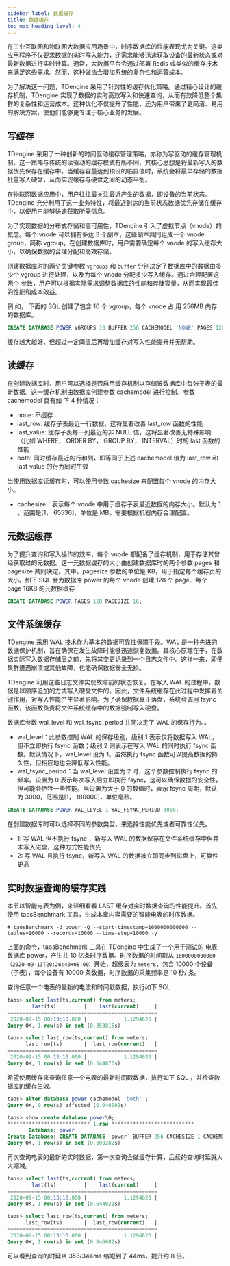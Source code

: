 ```yaml
---
sidebar_label: 数据缓存
title: 数据缓存
toc_max_heading_level: 4
---
```


在工业互联网和物联网大数据应用场景中，时序数据库的性能表现尤为关键。这类应用程序不仅要求数据的实时写入能力，还需求能够迅速获取设备的最新状态或对最新数据进行实时计算。通常，大数据平台会通过部署 Redis 或类似的缓存技术来满足这些需求。然而，这种做法会增加系统的复杂性和运营成本。

为了解决这一问题，TDengine 采用了针对性的缓存优化策略。通过精心设计的缓存机制，TDengine 实现了数据的实时高效写入和快速查询，从而有效降低整个集群的复杂性和运营成本。这种优化不仅提升了性能，还为用户带来了更简洁、易用的解决方案，使他们能够更专注于核心业务的发展。

## 写缓存

TDengine 采用了一种创新的时间驱动缓存管理策略，亦称为写驱动的缓存管理机制。这一策略与传统的读驱动的缓存模式有所不同，其核心思想是将最新写入的数据优先保存在缓存中。当缓存容量达到预设的临界值时，系统会将最早存储的数据批量写入硬盘，从而实现缓存与硬盘之间的动态平衡。

在物联网数据应用中，用户往往最关注最近产生的数据，即设备的当前状态。TDengine 充分利用了这一业务特性，将最近到达的当前状态数据优先存储在缓存中，以便用户能够快速获取所需信息。

为了实现数据的分布式存储和高可用性，TDengine 引入了虚拟节点（vnode）的概念。每个 vnode 可以拥有多达 3 个副本，这些副本共同组成一个 vnode group，简称 vgroup。在创建数据库时，用户需要确定每个 vnode 的写入缓存大小，以确保数据的合理分配和高效存储。

创建数据库时的两个关键参数 `vgroups` 和 `buffer` 分别决定了数据库中的数据由多少个 vgroup 进行处理，以及为每个 vnode 分配多少写入缓存。通过合理配置这两个
参数，用户可以根据实际需求调整数据库的性能和存储容量，从而实现最佳的性能和成本效益。

例 如， 下面的 SQL 创建了包含 10 个 vgroup，每个 vnode 占 用 256MB 内存的数据库。
```sql
CREATE DATABASE POWER VGROUPS 10 BUFFER 256 CACHEMODEL 'NONE' PAGES 128 PAGESIZE 16;
```

缓存越大越好，但超过一定阈值后再增加缓存对写入性能提升并无帮助。

## 读缓存

在创建数据库时，用户可以选择是否启用缓存机制以存储该数据库中每张子表的最新数据。这一缓存机制由数据库创建参数 cachemodel 进行控制。参数 cachemodel 具有如
下 4 种情况：
- none: 不缓存
- last_row: 缓存子表最近一行数据，这将显著改善 last_row 函数的性能
- last_value: 缓存子表每一列最近的非 NULL 值，这将显著改善无特殊影响（比如 WHERE， ORDER BY， GROUP BY， INTERVAL）时的 last 函数的性能
- both: 同时缓存最近的行和列，即等同于上述 cachemodel 值为 last_row 和 last_value 的行为同时生效

当使用数据库读缓存时，可以使用参数 cachesize 来配置每个 vnode 的内存大小。
- cachesize：表示每个 vnode 中用于缓存子表最近数据的内存大小。默认为 1 ，范围是[1， 65536]，单位是 MB。需要根据机器内存合理配置。

## 元数据缓存

为了提升查询和写入操作的效率，每个 vnode 都配备了缓存机制，用于存储其曾经获取过的元数据。这一元数据缓存的大小由创建数据库时的两个参数 pages 和 pagesize 共同决定。其中，pagesize 参数的单位是 KB，用于指定每个缓存页的大小。如下 SQL 会为数据库 power 的每个 vnode 创建 128 个 page、每个 page 16KB 的元数据缓存

```sql
CREATE DATABASE POWER PAGES 128 PAGESIZE 16;
```

## 文件系统缓存

TDengine 采用 WAL 技术作为基本的数据可靠性保障手段。WAL 是一种先进的数据保护机制，旨在确保在发生故障时能够迅速恢复数据。其核心原理在于，在数据实际写入数据存储层之前，先将其变更记录到一个日志文件中。这样一来，即便集群遭遇崩溃或其他故障，也能确保数据安全无损。

TDengine 利用这些日志文件实现故障前的状态恢复。在写入 WAL 的过程中，数据是以顺序追加的方式写入硬盘文件的。因此，文件系统缓存在此过程中发挥着关键作用，对写入性能产生显著影响。为了确保数据真正落盘，系统会调用 fsync 函数，该函数负责将文件系统缓存中的数据强制写入硬盘。

数据库参数 wal_level 和 wal_fsync_period 共同决定了 WAL 的保存行为。。
- wal_level：此参数控制 WAL 的保存级别。级别 1 表示仅将数据写入 WAL，但不立即执行 fsync 函数；级别 2 则表示在写入 WAL 的同时执行 fsync 函数。默认情况下，wal_level 设为 1。虽然执行 fsync 函数可以提高数据的持久性，但相应地也会降低写入性能。
- wal_fsync_period：当 wal_level 设置为 2 时，这个参数控制执行 fsync 的频率。设置为 0 表示每次写入后立即执行 fsync，这可以确保数据的安全性，但可能会牺牲一些性能。当设置为大于 0 的数值时，表示 fsync 周期，默认为 3000，范围是[1， 180000]，单位毫秒。

```sql
CREATE DATABASE POWER WAL_LEVEL 1 WAL_FSYNC_PERIOD 3000;
```

在创建数据库时可以选择不同的参数类型，来选择性能优先或者可靠性优先。
- 1: 写 WAL 但不执行 fsync ，新写入 WAL 的数据保存在文件系统缓存中但并未写入磁盘，这种方式性能优先
- 2: 写 WAL 且执行 fsync，新写入 WAL 的数据被立即同步到磁盘上，可靠性更高

## 实时数据查询的缓存实践

本节以智能电表为例，来详细看看 LAST 缓存对实时数据查询的性能提升。首先使用 taosBenchmark 工具，生成本章内容需要的智能电表的时序数据。

```shell
# taosBenchmark -d power -Q --start-timestamp=1600000000000 --tables=10000 --records=10000 --time-step=10000 -y
```

上面的命令，taosBenchmark 工具在 TDengine 中生成了一个用于测试的 电表数据库 power，产生共 10 亿条时序数据。时序数据的时间戳从 `1600000000000（2020-09-13T20:26:40+08:00）`开始，超级表为 `meter`s，包含 10000  个设备（子表），每个设备有 10000 条数据，时序数据的采集频率是 10 秒/ 条。

查询任意一个电表的最新的电流和时间戳数据，执行如下 SQL

```sql
taos> select last(ts,current) from meters;
        last(ts)         |    last(current)     |
=================================================
 2020-09-15 00:13:10.000 |            1.1294620 |
Query OK, 1 row(s) in set (0.353815s)

taos> select last_row(ts,current) from meters;
      last_row(ts)       |  last_row(current)   |
=================================================
 2020-09-15 00:13:10.000 |            1.1294620 |
Query OK, 1 row(s) in set (0.344070s)
```

希望使用缓存来查询任意一个电表的最新时间戳数据，执行如下 SQL ，并检查数据库的缓存生效。

```sql
taos> alter database power cachemodel 'both' ;
Query OK, 0 row(s) affected (0.046092s)

taos> show create database power\G;
*************************** 1.row ***************************
       Database: power
Create Database: CREATE DATABASE `power` BUFFER 256 CACHESIZE 1 CACHEMODEL 'both' COMP 2 DURATION 14400m WAL_FSYNC_PERIOD 3000 MAXROWS 4096 MINROWS 100 STT_TRIGGER 2 KEEP 5256000m,5256000m,5256000m PAGES 256 PAGESIZE 4 PRECISION 'ms' REPLICA 1 WAL_LEVEL 1 VGROUPS 10 SINGLE_STABLE 0 TABLE_PREFIX 0 TABLE_SUFFIX 0 TSDB_PAGESIZE 4 WAL_RETENTION_PERIOD 3600 WAL_RETENTION_SIZE 0 KEEP_TIME_OFFSET 0
Query OK, 1 row(s) in set (0.000282s)
```

再次查询电表的最新的实时数据，第一次查询会做缓存计算，后续的查询时延就大大缩减。

```sql
taos> select last(ts,current) from meters;
        last(ts)         |    last(current)     |
=================================================
 2020-09-15 00:13:10.000 |            1.1294620 |
Query OK, 1 row(s) in set (0.044021s)

taos> select last_row(ts,current) from meters;
      last_row(ts)       |  last_row(current)   |
=================================================
 2020-09-15 00:13:10.000 |            1.1294620 |
Query OK, 1 row(s) in set (0.046682s)
```

可以看到查询的时延从 353/344ms 缩短到了 44ms，提升约 8 倍。
